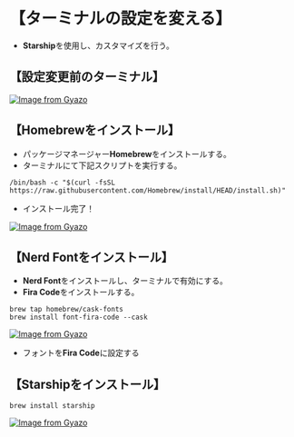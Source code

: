 # 【ターミナルの設定を変える】  
- **Starship**を使用し、カスタマイズを行う。  

## 【設定変更前のターミナル】  

[![Image from Gyazo](https://i.gyazo.com/9ce7791b1a8bccace07c62d4ca9ba38d.png)](https://gyazo.com/9ce7791b1a8bccace07c62d4ca9ba38d)

## 【Homebrewをインストール】  
- パッケージマネージャー**Homebrew**をインストールする。  
- ターミナルにて下記スクリプトを実行する。  

```
/bin/bash -c "$(curl -fsSL https://raw.githubusercontent.com/Homebrew/install/HEAD/install.sh)"
```

- インストール完了！  

[![Image from Gyazo](https://i.gyazo.com/702d2fc5e8b12ad3c8da0d5ef2fdace9.png)](https://gyazo.com/702d2fc5e8b12ad3c8da0d5ef2fdace9)

## 【Nerd Fontをインストール】  
- **Nerd Font**をインストールし、ターミナルで有効にする。  
- **Fira Code**をインストールする。  

```
brew tap homebrew/cask-fonts
brew install font-fira-code --cask
```

[![Image from Gyazo](https://i.gyazo.com/db1875b90e3f32b525a9dbf1942ae536.png)](https://gyazo.com/db1875b90e3f32b525a9dbf1942ae536)

- フォントを**Fira Code**に設定する  

## 【Starshipをインストール】  

```
brew install starship
```

[![Image from Gyazo](https://i.gyazo.com/732b643cce5dda3e951ed8fa8bbdd84c.png)](https://gyazo.com/732b643cce5dda3e951ed8fa8bbdd84c)

